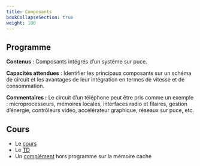 ```yaml
---
title: Composants
bookCollapseSection: true
weight: 100
---
```




## Programme

**Contenus** : Composants intégrés d’un système sur puce.

**Capacités attendues** : Identifier les principaux composants sur un schéma de
circuit et les avantages de leur intégration en termes de vitesse et de
consommation.

**Commentaires :** Le circuit d’un téléphone peut être pris comme un exemple :
microprocesseurs, mémoires locales, interfaces radio et filaires, gestion
d’énergie, contrôleurs vidéo, accélérateur graphique, réseaux sur puce, etc.

## Cours

* Le [cours](cours)
* Le [TD](td)
* Un [complément](cache) hors programme sur la mémoire cache
